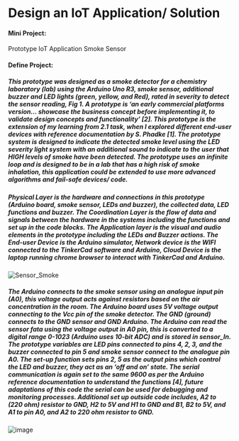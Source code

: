 # Design an IoT Application/ Solution

#### Mini Project:
Prototype IoT Application Smoke Sensor


#### Define Project: 
##### This prototype was designed as a smoke detector for a chemistry laboratory (lab) using the Arduino Uno R3, smoke sensor, additional buzzer and LED lights (green, yellow, and Red), rated in severity to detect the sensor reading, Fig 1. A prototype is ‘an early commercial platforms version… showcase the business concept before implementing it, to validate design concepts and functionality’ [2]. This prototype is the extension of my learning from 2.1 task, when I explored different end-user devices with reference documentation by S. Phadke [1]. The prototype system is designed to indicate the detected smoke level using the LED severity light system with an additional sound to indicate to the user that HIGH levels of smoke have been detected. The prototype uses an infinite loop and is designed to be in a lab that has a high risk of smoke inhalation, this application could be extended to use more advanced algorithms and fail-safe devices/ code.

##### Physical Layer is the hardware and connections in this prototype (Arduino board, smoke sensor, LEDs and buzzer), the collected data, LED functions and buzzer. The Coordination Layer is the flow of data and signals between the hardware in the systems including the functions and set up in the code blocks. The Application layer is the visual and audio elements in the prototype including the LEDs and Buzzer actions. The End-user Device is the Arduino simulator, Network device is the WIFI connected to the TinkerCad software and Arduino, Cloud Device is the laptop running chrome browser to interact with TinkerCad and Arduino.


![Sensor_Smoke](https://github.com/leakydishes/arduino_tests/assets/79079577/fda548c2-caf1-4fba-8c75-cb17adb6a6e2)

##### The Arduino connects to the smoke sensor using an analogue input pin (A0), this voltage output acts against resistors based on the air concentration in the room. The Arduino board uses 5V voltage output connecting to the Vcc pin of the smoke detector. The GND (ground) connects to the GND sensor and GND Arduino. The Arduino can read the sensor fata using the voltage output in A0 pin, this is converted to a digital range 0-1023 (Arduino uses 10-bit ADC) and is stored in sensor_In. The prototype variables are LED pins connected to pins 4, 2, 3, and the buzzer connected to pin 5 and smoke sensor connect to the analogue pin A0. The set-up function sets pins 2, 5 as the output pins which control the LED and buzzer, they act as an ‘off and on’ state. The serial communication is again set to the same 9600 as per the Arduino reference documentation to understand the functions [4], future adaptations of this code the serial can be used for debugging and monitoring processes. Additional set up outside code includes, A2 to (220 ohm) resistor to GND, H2 to 5V and H1 to GND and B1, B2 to 5V, and A1 to pin A0, and A2 to 220 ohm resistor to GND.


![image](https://github.com/leakydishes/arduino_tests/assets/79079577/79c38d0b-c202-452f-8d58-04d6b22919b1)
